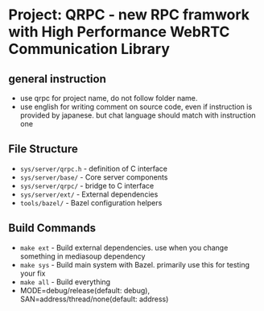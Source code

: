 # Project: QRPC - new RPC framwork with High Performance WebRTC Communication Library

## general instruction
- use qrpc for project name, do not follow folder name.
- use english for writing comment on source code, even if instruction is provided by japanese. but chat language should match with instruction one

## File Structure
- `sys/server/qrpc.h` - definition of C interface
- `sys/server/base/` - Core server components
- `sys/server/qrpc/` - bridge to C interface
- `sys/server/ext/` - External dependencies
- `tools/bazel/` - Bazel configuration helpers

## Build Commands
- `make ext` - Build external dependencies. use when you change something in mediasoup dependency
- `make sys` - Build main system with Bazel. primarily use this for testing your fix
- `make all` - Build everything
- MODE=debug/release(default: debug), SAN=address/thread/none(default: address)
